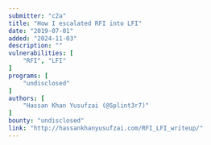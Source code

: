 ```yaml
---
submitter: "c2a"
title: "How I escalated RFI into LFI"
date: "2019-07-01"
added: "2024-11-03"
description: ""
vulnerabilities: [
    "RFI", "LFI"
]
programs: [
    "undisclosed"
]
authors: [
    "Hassan Khan Yusufzai (@Splint3r7)"
]
bounty: "undisclosed"
link: "http://hassankhanyusufzai.com/RFI_LFI_writeup/"
---
```




